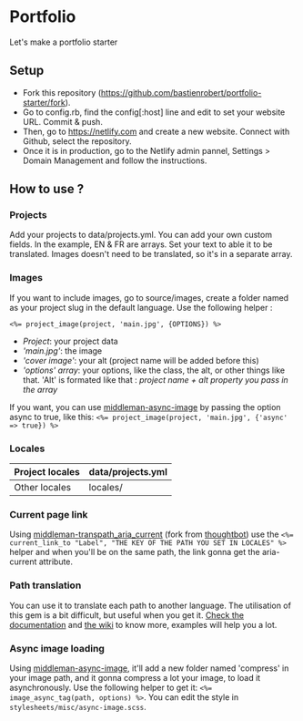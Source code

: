 # Portfolio
Let's make a portfolio starter

## Setup
- Fork this repository (https://github.com/bastienrobert/portfolio-starter/fork).
- Go to config.rb, find the  config[:host] line and edit to set your website URL. Commit & push.
- Then, go to https://netlify.com and create a new website. Connect with Github, select the repository.
- Once it is in production, go to the Netlify admin pannel, Settings > Domain Management and follow the instructions.

## How to use ?
### Projects
Add your projects to data/projects.yml. You can add your own custom fields.
In the example, EN & FR are arrays. Set your text to able it to be translated. Images doesn't need to be translated, so it's in a separate array.

### Images
If you want to include images, go to source/images, create a folder named as your project slug in the default language.
Use the following helper :
```
<%= project_image(project, 'main.jpg', {OPTIONS}) %>
```
- *Project*: your project data
- *'main.jpg'*: the image
- *'cover image'*: your alt (project name will be added before this)
- *'options' array*: your options, like the class, the alt, or other things like that. 'Alt' is formated like that : _project name + alt property you pass in the array_

If you want, you can use [middleman-async-image](https://github.com/bastienrobert/middleman-async-image) by passing the option async to true, like this: `<%= project_image(project, 'main.jpg', {'async' => true}) %>`

### Locales
| Project locales | data/projects.yml |
|-----------------|-------------------|
| Other locales   | locales/          |

### Current page link
Using [middleman-transpath_aria_current](https://github.com/bastienrobert/middleman-transpath_aria_current) (fork from [thoughtbot](https://github.com/thoughtbot/middleman-aria_current)) use the `<%= current_link_to "Label", "THE KEY OF THE PATH YOU SET IN LOCALES" %>` helper and when you'll be on the same path, the link gonna get the aria-current attribute.

### Path translation
You can use it to translate each path to another language. The utilisation of this gem is a bit difficult, but useful when you get it. [Check the documentation](https://github.com/bastienrobert/middleman-transpath) and [the wiki](https://github.com/bastienrobert/middleman-transpath/wiki/) to know more, examples will help you a lot.

### Async image loading
Using [middleman-async-image](https://github.com/bastienrobert/middleman-async-image), it'll add a new folder named 'compress' in your image path, and it gonna compress a lot your image, to load it asynchronously. Use the following helper to get it: `<%= image_async_tag(path, options) %>`. You can edit the style in `stylesheets/misc/async-image.scss`.
